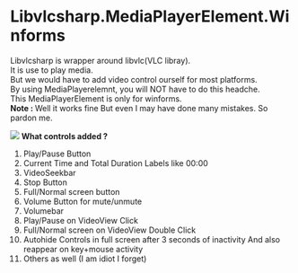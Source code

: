# Libvlcsharp.MediaPlayerElement.Winforms
<p>
Libvlcsharp is wrapper around libvlc(VLC libray). <br>
It is use to play media.  <br>
But we would have to add video control ourself for most platforms.  <br>
By using MediaPlayerelemnt, you will NOT have to do this headche.  <br>
This MediaPlayerElement is only for winforms. <br>
<b>Note : </b> Well it works fine But even I may have done many mistakes. So pardon me.
</p>
  
<img src="https://raw.githubusercontent.com/graysuit/Libvlcsharp.MediaPlayerElement.Winforms/master/Screenshot.png">
<b>What controls added ?</b>
<ol>
<li>Play/Pause Button</li>
<li>Current Time and Total Duration Labels like 00:00</li>
<li>VideoSeekbar</li>
<li>Stop Button</li>
<li>Full/Normal screen button</li>
<li>Volume Button for mute/unmute</li>
<li>Volumebar</li>
<li>Play/Pause on VideoView Click</li>
<li>Full/Normal screen on VideoView Double Click</li>
<li>Autohide Controls in full screen after 3 seconds of inactivity And also reappear on key+mouse activity</li>
<li>Others as well (I am idiot I forget)</li>
</ol>
